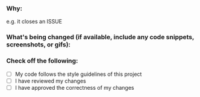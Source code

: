 <!--
Thank you for contributing to this project! You must fill out the information below before we can review this pull request. By explaining why you're making a change (or linking to an issue) and what changes you've made, we can triage your pull request to the best possible team for review.
-->

### Why:

e.g. it closes an ISSUE

<!-- If there's an existing issue for your change, please replace the ISSUE above with a link to the issue.
If there's _not_ an existing issue, please open one first to make it more likely that this update will be accepted: https://github.com/AllisonOge/electromagnetism-and-antenna-theory-v2/issues/new/choose -->

### What's being changed (if available, include any code snippets, screenshots, or gifs):

<!-- Let us know what you are changing. Share anything that could provide the most context.
If you made changes to the TeX files, images or LaTeX formatting explain in detail what has changed and why -->

### Check off the following:

- [ ] My code follows the style guidelines of this project
- [ ] I have reviewed my changes
- [ ] I have approved the correctness of my changes
